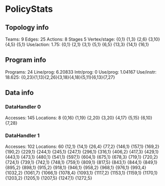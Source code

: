 # PolicyStats
## Topology info
Teams:		9
Edges:		25
Actions:	8
Stages		5
Vertex/stage:	{0,1} {1,3} {2,6} {3,10} {4,5} {5,1} 
Use/action:	1.75: {0,1} {2,1} {3,1} {5,1} {6,5} {13,3} {14,1} {16,1} 

## Program info
Programs:	24
Line/prog:	6.20833
Intr/prog:	0
Use/prog:	1.04167
Use/instr:	18.625: {0,23}{1,13}{2,26}{3,18}{4,18}{5,11}{6,13}{7,27}

## Data info

### DataHandler 0
Accesses:	145
Locations:	8
{0,16} {1,19} {2,20} {3,20} {4,17} {5,15} {6,10} {7,28} 

### DataHandler 1
Accesses:	102
Locations:	60
{12,1} {14,1} {26,4} {77,2} {146,1} {157,1} {169,2} {190,2} {229,1} {244,1} {245,1} {247,1} {296,1} {316,1} {406,2} {417,3} {429,1} {443,1} {473,1} {480,1} {541,1} {597,1} {604,1} {675,1} {678,3} {719,1} {720,2} {724,1} {739,1} {742,1} {748,1} {759,1} {809,1} {817,5} {843,1} {844,1} {849,1} {895,2} {898,1} {915,2} {918,1} {946,1} {958,2} {968,1} {976,1} {993,4} {1032,2} {1061,7} {1066,1} {1078,4} {1093,1} {1117,2} {1153,1} {1159,1} {1170,1} {1203,2} {1205,1} {1207,5} {1247,1} {1272,5} 